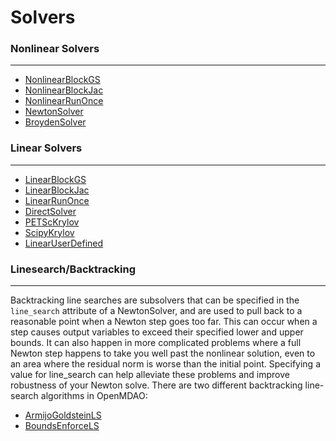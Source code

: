 # Solvers
    
### Nonlinear Solvers
---

- [NonlinearBlockGS](nonlinear_block_gs.ipynb)
- [NonlinearBlockJac](nonlinear_block_jac.ipynb)
- [NonlinearRunOnce](nonlinear_runonce.ipynb)
- [NewtonSolver](newton.ipynb)
- [BroydenSolver](broyden.ipynb)

### Linear Solvers
---

- [LinearBlockGS](blank.ipynb)
- [LinearBlockJac](blank.ipynb)
- [LinearRunOnce](blank.ipynb)
- [DirectSolver](blank.ipynb)
- [PETScKrylov](blank.ipynb)
- [ScipyKrylov](blank.ipynb)
- [LinearUserDefined](blank.ipynb)

### Linesearch/Backtracking
---
Backtracking line searches are subsolvers that can be specified in the `line_search` attribute of a NewtonSolver, and are used to pull back to a reasonable point when a Newton step goes too far. This can occur when a step causes output variables to exceed their specified lower and upper bounds. It can also happen in more complicated problems where a full Newton step happens to take you well past the nonlinear solution, even to an area where the residual norm is worse than the initial point. Specifying a value for line_search can help alleviate these problems and improve robustness of your Newton solve.
There are two different backtracking line-search algorithms in OpenMDAO:

- [ArmijoGoldsteinLS](blank.ipynb)
- [BoundsEnforceLS](blank.ipynb)
